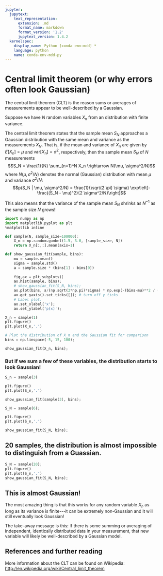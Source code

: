 ```yaml
---
jupyter:
  jupytext:
    text_representation:
      extension: .md
      format_name: markdown
      format_version: '1.2'
      jupytext_version: 1.4.2
  kernelspec:
    display_name: Python [conda env:mdd] *
    language: python
    name: conda-env-mdd-py
---
```


# Central limit theorem (or why errors often look Gaussian)


The central limit theorem (CLT) is the reason sums or averages of measurements appear to be well-described by a Gaussian.

Suppose we have $N$ random variables $X_n$ from an distribution with finite variance.

The central limit theorem states that the sample mean $S_N$ approaches a Gaussian distribution with the same mean and variance as the measurements $X_N$.
That is, if the mean and variance of $X_n$ are given by $E[X_n] = \mu$ and $\mathrm{var}[X_n] = \sigma^2$, respectively, then the sample mean $S_N$ of $N$ measurements
$$S_N = \frac{1}{N} \sum_{n=1}^N X_n \rightarrow N(\mu, \sigma^2/N)$$
where $N(\mu, \sigma^2/N)$ denotes the normal (Gaussian) distribution with mean $\mu$ and variance $\sigma^2/N$:    
$$p(S_N | \mu, \sigma^2/N) = \frac{1}{\sqrt{2 \pi} \sigma} \exp\left[-\frac{(S_N - \mu)^2}{2 \sigma^2/N}\right]$$

This also means that the variance of the sample mean $S_N$ shrinks as $N^{-1}$ as the sample size $N$ grows!

```python
import numpy as np
import matplotlib.pyplot as plt
%matplotlib inline
```

```python jupyter={"outputs_hidden": false}
def sample(N, sample_size=100000):
    X_n = np.random.gumbel(1.5, 3.0, [sample_size, N])
    return X_n[:,:].mean(axis=1)

def show_gaussian_fit(sample, bins):
    mu = sample.mean()
    sigma = sample.std()
    a = sample.size * (bins[1] - bins[0])
    
    fig,ax = plt.subplots()
    ax.hist(sample, bins);
    # show_gaussian_fit(S_N, bins);
    ax.plot(bins, a/(np.sqrt(2*np.pi)*sigma) * np.exp(-(bins-mu)**2 / (2*sigma**2)), 'r-')
    ax.get_yaxis().set_ticks([]); # turn off y ticks
    # Label plot.
    ax.set_xlabel('x');
    ax.set_ylabel('p(x)');
```

```python jupyter={"outputs_hidden": false}
X_n = sample(1)
plt.figure()
plt.plot(X_n,'.')
```

```python jupyter={"outputs_hidden": false}
# Plot the distribution of X_n and the Gaussian fit for comparison
bins = np.linspace(-5, 15, 100);

show_gaussian_fit(X_n, bins);
```

###  But if we sum a few of these variables, the distribution starts to look Gaussian!

```python jupyter={"outputs_hidden": false}
S_n = sample(3)

plt.figure()
plt.plot(S_n,'.')

show_gaussian_fit(sample(3), bins);
```

```python jupyter={"outputs_hidden": false}
S_N = sample(6);

plt.figure()
plt.plot(S_n,'.')

show_gaussian_fit(S_N, bins);

```

## 20 samples, the distribution is almost impossible to distinguish from a Guassian.

```python jupyter={"outputs_hidden": false}
S_N = sample(20);
plt.figure()
plt.plot(S_n,'.')
show_gaussian_fit(S_N, bins);

```

## This is almost Gaussian!

The most amazing thing is that this works for any random variable $X_n$ as long as its variance is finite---it can be extremely non-Gaussian and it will still eventually look Gaussian!

The take-away message is this:
If there is some summing or averaging of independent, identically distributed data in your measurement, that new variable will likely be well-described by a Gaussian model.


## References and further reading


More information about the CLT can be found on Wikipedia:
http://en.wikipedia.org/wiki/Central_limit_theorem
